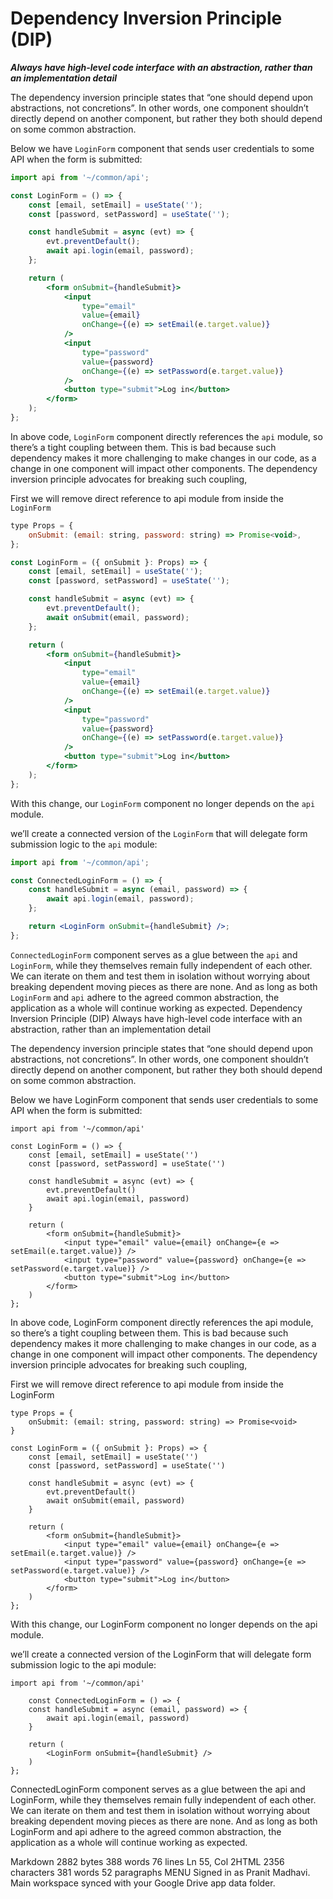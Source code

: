# Dependency Inversion Principle (DIP)

**_Always have high-level code interface with an abstraction, rather than an implementation detail_**

The dependency inversion principle states that “one should depend upon abstractions, not concretions”. In other words, one component shouldn’t directly depend on another component, but rather they both should depend on some common abstraction.

Below we have `LoginForm` component that sends user credentials to some API when the form is submitted:

```jsx
import api from '~/common/api';

const LoginForm = () => {
	const [email, setEmail] = useState('');
	const [password, setPassword] = useState('');

	const handleSubmit = async (evt) => {
		evt.preventDefault();
		await api.login(email, password);
	};

	return (
		<form onSubmit={handleSubmit}>
			<input
				type="email"
				value={email}
				onChange={(e) => setEmail(e.target.value)}
			/>
			<input
				type="password"
				value={password}
				onChange={(e) => setPassword(e.target.value)}
			/>
			<button type="submit">Log in</button>
		</form>
	);
};
```

In above code, `LoginForm` component directly references the `api` module, so there’s a tight coupling between them. This is bad because such dependency makes it more challenging to make changes in our code, as a change in one component will impact other components. The dependency inversion principle advocates for breaking such coupling,

First we will remove direct reference to api module from inside the `LoginForm`

```jsx
type Props = {
	onSubmit: (email: string, password: string) => Promise<void>,
};

const LoginForm = ({ onSubmit }: Props) => {
	const [email, setEmail] = useState('');
	const [password, setPassword] = useState('');

	const handleSubmit = async (evt) => {
		evt.preventDefault();
		await onSubmit(email, password);
	};

	return (
		<form onSubmit={handleSubmit}>
			<input
				type="email"
				value={email}
				onChange={(e) => setEmail(e.target.value)}
			/>
			<input
				type="password"
				value={password}
				onChange={(e) => setPassword(e.target.value)}
			/>
			<button type="submit">Log in</button>
		</form>
	);
};
```

With this change, our `LoginForm` component no longer depends on the `api` module.

we’ll create a connected version of the `LoginForm` that will delegate form submission logic to the `api` module:

```jsx
import api from '~/common/api';

const ConnectedLoginForm = () => {
	const handleSubmit = async (email, password) => {
		await api.login(email, password);
	};

	return <LoginForm onSubmit={handleSubmit} />;
};
```

`ConnectedLoginForm` component serves as a glue between the `api` and `LoginForm`, while they themselves remain fully independent of each other. We can iterate on them and test them in isolation without worrying about breaking dependent moving pieces as there are none. And as long as both `LoginForm` and `api` adhere to the agreed common abstraction, the application as a whole will continue working as expected.
Dependency Inversion Principle (DIP)
Always have high-level code interface with an abstraction, rather than an implementation detail

The dependency inversion principle states that “one should depend upon abstractions, not concretions”. In other words, one component shouldn’t directly depend on another component, but rather they both should depend on some common abstraction.

Below we have LoginForm component that sends user credentials to some API when the form is submitted:

```
import api from '~/common/api'

const LoginForm = () => {
	const [email, setEmail] = useState('')
	const [password, setPassword] = useState('')

	const handleSubmit = async (evt) => {
		evt.preventDefault()
		await api.login(email, password)
	}

	return (
		<form onSubmit={handleSubmit}>
			<input type="email" value={email} onChange={e => setEmail(e.target.value)} />
			<input type="password" value={password} onChange={e => setPassword(e.target.value)} />
			<button type="submit">Log in</button>
		</form>
	)
};
```

In above code, LoginForm component directly references the api module, so there’s a tight coupling between them. This is bad because such dependency makes it more challenging to make changes in our code, as a change in one component will impact other components. The dependency inversion principle advocates for breaking such coupling,

First we will remove direct reference to api module from inside the LoginForm

```
type Props = {
	onSubmit: (email: string, password: string) => Promise<void>
}

const LoginForm = ({ onSubmit }: Props) => {
	const [email, setEmail] = useState('')
	const [password, setPassword] = useState('')

	const handleSubmit = async (evt) => {
		evt.preventDefault()
		await onSubmit(email, password)
	}

	return (
		<form onSubmit={handleSubmit}>
			<input type="email" value={email} onChange={e => setEmail(e.target.value)} />
			<input type="password" value={password} onChange={e => setPassword(e.target.value)} />
			<button type="submit">Log in</button>
		</form>
	)
};
```

With this change, our LoginForm component no longer depends on the api module.

we’ll create a connected version of the LoginForm that will delegate form submission logic to the api module:

```
import api from '~/common/api'

	const ConnectedLoginForm = () => {
	const handleSubmit = async (email, password) => {
		await api.login(email, password)
	}

	return (
		<LoginForm onSubmit={handleSubmit} />
	)
};
```

ConnectedLoginForm component serves as a glue between the api and LoginForm, while they themselves remain fully independent of each other. We can iterate on them and test them in isolation without worrying about breaking dependent moving pieces as there are none. And as long as both LoginForm and api adhere to the agreed common abstraction, the application as a whole will continue working as expected.

Markdown 2882 bytes 388 words 76 lines Ln 55, Col 2HTML 2356 characters 381 words 52 paragraphs
MENU
Signed in as Pranit Madhavi.
Main workspace synced with your Google Drive app data folder.

